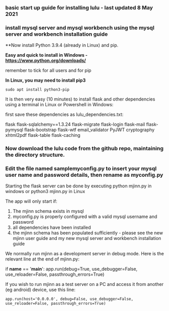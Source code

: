 ### basic start up guide for installing lulu - last updated 8 May 2021

### install mysql server and mysql workbench using the mysql server and workbench installation guide
 
**Now install Python 3.9.4 (already in Linux) and pip. 

**Easy and quick to install in Windows - https://www.python.org/downloads/**

remember to tick for all users and for pip

**In Linux, you may need to install pip3** 

	sudo apt install python3-pip

It is then very easy (10 minutes) to install flask and other dependencies using a terminal in Linux or Powershell in Windows:

first save these dependencies as lulu_dependencies.txt:

flask
flask-sqlalchemy==1.3.24
flask-migrate
flask-login
flask-mail
flask-pymysql
flask-bootstrap
flask-wtf
email_validator
PyJWT
cryptography
xhtml2pdf
flask-table
flask-caching
	
### Now download the lulu code from the github repo, maintaining the directory structure.  

### Edit the file named samplemyconfig.py to insert your mysql user name and password details, then rename as myconfig.py

Starting the flask server can be done by executing python mjinn.py in windows or python3 mjinn.py in Linux

The app will only start if:

1. The mjinn schema exists in mysql
2. myconfig.py is properly configured with a valid mysql username and password
3. all dependencies have been installed
4. the mjinn schema has been populated sufficiently - please see the new mjinn user guide and my new mysql server and workbench installation guide

We normally run mjinn as a development server in debug mode.  Here is the relevant line at the end of mjinn.py:

if __name__ == '__main__':
    app.run(debug=True, use_debugger=False, use_reloader=False, passthrough_errors=True)

If you wish to run mjinn as a test server on a PC and access it from another (eg android) device, use this line:

    app.run(host='0.0.0.0', debug=False, use_debugger=False, use_reloader=False, passthrough_errors=True)
 


	
